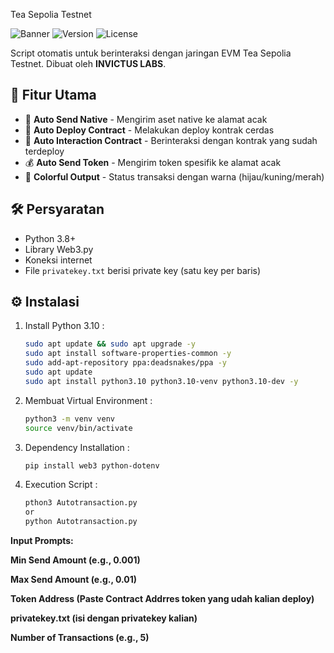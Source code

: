 Tea Sepolia Testnet

![Banner](https://img.shields.io/badge/Helper-EVM_Tea_Sepolia_Testnet-brightgreen)
![Version](https://img.shields.io/badge/Version-2.0-blue)
![License](https://img.shields.io/badge/License-MIT-orange)

Script otomatis untuk berinteraksi dengan jaringan EVM Tea Sepolia Testnet. Dibuat oleh **INVICTUS LABS**.

## 🌟 Fitur Utama

- 🚀 **Auto Send Native** - Mengirim aset native ke alamat acak
- 📜 **Auto Deploy Contract** - Melakukan deploy kontrak cerdas
- 🤖 **Auto Interaction Contract** - Berinteraksi dengan kontrak yang sudah terdeploy
- 💰 **Auto Send Token** - Mengirim token spesifik ke alamat acak
- 🎨 **Colorful Output** - Status transaksi dengan warna (hijau/kuning/merah)

## 🛠️ Persyaratan

- Python 3.8+
- Library Web3.py
- Koneksi internet
- File `privatekey.txt` berisi private key (satu key per baris)

## ⚙️ Instalasi


1. Install Python 3.10 :
   ```bash
   sudo apt update && sudo apt upgrade -y
   sudo apt install software-properties-common -y
   sudo add-apt-repository ppa:deadsnakes/ppa -y
   sudo apt update
   sudo apt install python3.10 python3.10-venv python3.10-dev -y

2. Membuat Virtual Environment :
   ```bash
   python3 -m venv venv
   source venv/bin/activate

3. Dependency Installation :
   ```bash
   pip install web3 python-dotenv

4. Execution Script :
   ```bash
   pthon3 Autotransaction.py
   or 
   python Autotransaction.py

**Input Prompts:**

**Min Send Amount (e.g., 0.001)**

**Max Send Amount (e.g., 0.01)**

**Token Address (Paste Contract Addrres token yang udah kalian deploy)**

**privatekey.txt (isi dengan privatekey kalian)**

**Number of Transactions (e.g., 5)**
